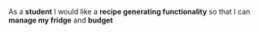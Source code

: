 As a **student** I would like a **recipe generating functionality** so that I can **manage my fridge** and **budget**